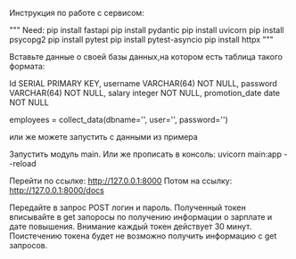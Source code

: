Инструкция по работе с сервисом:

"""
Need:
pip install fastapi
pip install pydantic
pip install uvicorn
pip install psycopg2
pip install pytest
pip install pytest-asyncio
pip install httpx
"""

Вставьте данные о своей базы данных,на котором есть таблица такого формата:

Id SERIAL PRIMARY KEY,
username VARCHAR(64) NOT NULL,
password VARCHAR(64) NOT NULL,
salary integer NOT NULL,
promotion_date date NOT NULL

employees = collect_data(dbname='', user='', password='')

или же можете запустить с данными из примера

Запустить модуль main.
Или же прописать в консоль: uvicorn main:app --reload

Перейти по ссылке: http://127.0.0.1:8000
Потом на ссылку: http://127.0.0.1:8000/docs

Передайте в запрос POST логин и пароль.
Полученный токен вписывайте в get запоросы по получению информации о зарплате и дате повышения.
Внимание каждый токен действует 30 минут. Поистечению токена будет не возможно получить информацию с get запросов.
